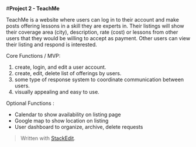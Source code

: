 
#**Project 2 - TeachMe**

TeachMe is a website where users can log in to their account and make posts offering lessons in a skill they are experts in. Their listings will show their coverage area (city), description,  rate (cost) or lessons from other users that they would be willing to accept as payment. Other users can view their listing and respond is interested.

Core Functions / MVP:
 1. create, login, and edit a user account.
 2. create, edit, delete list of offerings by users.
 3. some type of response system to coordinate communication between users.
 4. visually appealing and easy to use.

Optional Functions :
* Calendar to show availability on listing page
* Google map to show location on listing
* User dashboard to organize, archive, delete requests






> Written with [StackEdit](https://stackedit.io/).